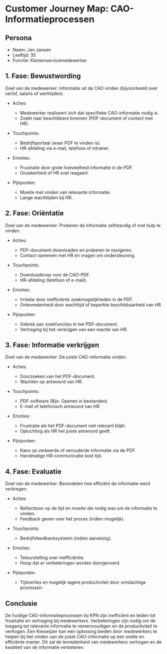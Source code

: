 # Customer Journey Map: CAO-Informatieprocessen

## Persona

- Naam: Jan Jansen
- Leeftijd: 35
- Functie: Klantenservicemedewerker


## 1. Fase: Bewustwording

Doel van de medewerker: Informatie uit de CAO vinden (bijvoorbeeld over verlof, salaris of werktijden).

- Acties:
    - Medewerker realiseert zich dat specifieke CAO-informatie nodig is.
    - Zoekt naar beschikbare bronnen (PDF-document of contact met HR).

- Touchpoints:
    - Bedrijfsportaal (waar PDF te vinden is).
    - HR-afdeling via e-mail, telefoon of intranet.

- Emoties:
    - Frustratie door grote hoeveelheid informatie in de PDF.
    - Onzekerheid of HR snel reageert.

- Pijnpunten:
    - Moeite met vinden van relevante informatie.
    - Lange wachttijden bij HR.

## 2. Fase: Oriëntatie

Doel van de medewerker: Proberen de informatie zelfstandig of met hulp te vinden.

- Acties:
    - PDF-document downloaden en proberen te navigeren.
    - Contact opnemen met HR en vragen om ondersteuning.

- Touchpoints:
    - Downloadknop voor de CAO-PDF.
    - HR-afdeling (telefoon of e-mail).

- Emoties:
    - Irritatie door inefficiënte zoekmogelijkheden in de PDF.
    - Ontevredenheid door wachttijd of beperkte beschikbaarheid van HR.

- Pijnpunten:
    - Gebrek aan zoekfuncties in het PDF-document.
    - Vertraging bij het verkrijgen van een reactie van HR.

## 3. Fase: Informatie verkrijgen

Doel van de medewerker: De juiste CAO-informatie vinden.

- Acties:
    - Doorzoeken van het PDF-document.
    - Wachten op antwoord van HR.

- Touchpoints:
    - PDF-software (Bijv. Openen in bestanden).
    - E-mail of telefonisch antwoord van HR.

- Emoties:
    - Frustratie als het PDF-document niet relevant blijkt.
    - Opluchting als HR het juiste antwoord geeft.

- Pijnpunten:
    - Kans op verkeerde of verouderde informatie via de PDF.
    - Handmatige HR-communicatie kost tijd.

## 4. Fase: Evaluatie

Doel van de medewerker: Beoordelen hoe efficiënt de informatie werd verkregen.

- Acties:
    - Reflecteren op de tijd en moeite die nodig was om de informatie te vinden.
    - Feedback geven over het proces (indien mogelijk).

- Touchpoints:
    - Bedrijfsfeedbacksysteem (indien aanwezig).

- Emoties:
    - Teleurstelling over inefficiëntie.
    - Hoop dat er verbeteringen worden doorgevoerd.

- Pijnpunten:
    - Tijdverlies en mogelijk lagere productiviteit door omslachtige processen.

## Conclusie

De huidige CAO-informatieprocessen bij KPN zijn inefficiënt en leiden tot frustratie en vertraging bij medewerkers.
Verbeteringen zijn nodig om de toegang tot relevante informatie te vereenvoudigen en de productiviteit te verhogen. Een
Kieswijzer kan een oplossing bieden door medewerkers te helpen bij het vinden van de juiste CAO-informatie op een snelle
en efficiënte manier. Dit zal de tevredenheid van medewerkers verhogen en de kwaliteit van de informatie verbeteren.
